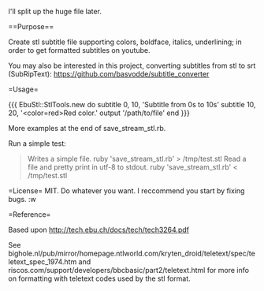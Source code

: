 I'll split up the huge file later.

==Purpose==

Create stl subtitle file supporting colors, boldface, italics,
underlining; in order to get formatted subtitles on youtube.

You may also be interested in this project, converting subtitles from stl
to srt (SubRipText): https://github.com/basvodde/subtitle_converter



=Usage=

{{{
      EbuStl::StlTools.new do
         subtitle 0,  10, 'Subtitle from 0s to 10s'
         subtitle 10, 20, '<color=red>Red color.</color>'
         output '/path/to/file'
      end
}}}

 More examples at the end of save_stream_stl.rb.

 Run a simple test:
  > Writes a simple file.
  >   ruby 'save_stream_stl.rb' > /tmp/test.stl
  > Read a file and pretty print in utf-8 to stdout.
  >   ruby 'save_stream_stl.rb' < /tmp/test.stl


=License=
MIT. Do whatever you want. I reccommend you start by fixing bugs. :w


=Reference=

 Based upon http://tech.ebu.ch/docs/tech/tech3264.pdf

 See bighole.nl/pub/mirror/homepage.ntlworld.com/kryten_droid/teletext/spec/teletext_spec_1974.htm 
 and riscos.com/support/developers/bbcbasic/part2/teletext.html 
 for more info on formatting with teletext codes used by the stl format.
